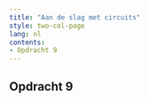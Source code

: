 ```yaml
---
title: "Aan de slag met circuits"
style: two-col-page
lang: nl
contents:
- Opdracht 9
---
```


## Opdracht 9   

